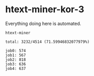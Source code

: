 # htext-miner-kor-3

Everything doing here is automated.

```
htext-miner

total: 3232/4514 (71.59946832077979%)

job0: 574
job1: 567
job2: 818
job3: 636
job4: 637
```